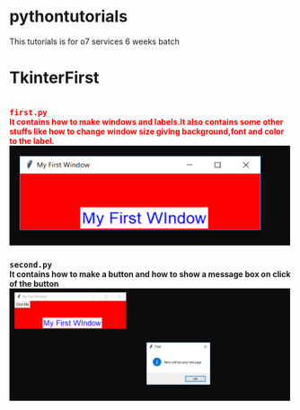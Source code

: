 # pythontutorials
This tutorials is for o7 services 6 weeks batch

<h1>TkinterFirst</h1>
<br/>
<b style="color:red"><kbd>first.py</kbd><br/>It contains how to make windows and labels.It also contains some other stuffs like how
to change window size giving background,font and color to the label.</b><br/>
<a href="TkinterFirst/first.py"><img src="screenshots/fist1.png" height="200" width="500"></a><br/>
<b><kbd>second.py</kbd><br/>It contains how to make a button and how to show a message box on click of the button</b>
<br/>
<a href="TkinterFirst/first.py"><img src="screenshots/first2.png" height="200" width="500"></a>
